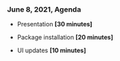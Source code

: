 ### June 8, 2021, Agenda
- Presentation **[30 minutes]**

- Package installation **[20 minutes]**

- UI updates **[10 minutes]**
